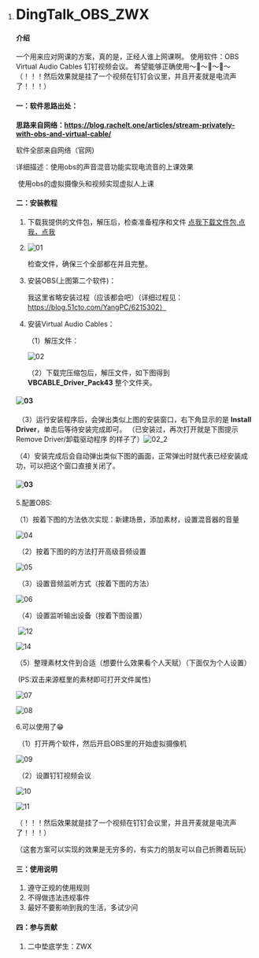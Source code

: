 1. # DingTalk_OBS_ZWX

   #### 介绍
   一个用来应对网课的方案，真的是，正经人谁上网课啊。
   使用软件：OBS  Virtual Audio Cables  钉钉视频会议。
   希望能够正确使用～🔞～🔞～🔞～
   （！！！然后效果就是挂了一个视频在钉钉会议里，并且开麦就是电流声了！！！）
   #### 一：软件思路出处：
   **思路来自网络：https://blog.rachelt.one/articles/stream-privately-with-obs-and-virtual-cable/**

    软件全部来自网络（官网)

   详细描述：使用obs的声音混音功能实现电流音的上课效果

   ​					使用obs的虚拟摄像头和视频实现虚拟人上课

   #### 二：安装教程

   1. 下载我提供的文件包，解压后，检查准备程序和文件
        [点我下载文件包,点我，点我](https://dl-a10b-0585.mypikpak.com/download/?fid=ZdN-9X_b_UVhIASwPEbyvZcAZIBollPrbKfppQ8-3S8I3QGkBtTWX041EwD4zHP18tGfxYcXbIvuNZQapy1OAmDoZzT-vUu_tJ2oJhKlEDU=&from=5&verno=3&prod=1104&expire=1692158407&g=B9D0463700A0A0A40EA351FB647C9039DE045C01&ui=Y4f-VEdgyxaw80Wo&t=0&ms=6291456&th=6291456&f=135822690&alt=0&fileid=VNbrLMD4xD_1Q8xikRi5BBc4o1&userid=Y4f-VEdgyxaw80Wo&pr=XQPkPvr9WWiIuMvELmrVet4TUWGiJYmybGf8q2FEkCsj6BX4YFwYpH6ZV-k9BeyB9KWXMyFWPKhCI4385zwKGWr1jykaT-UbKNohKycqCLJq9Y8pGk_lGyjaISsnKgiybs2RQjtKldA34clJUdieI2E3nJox_NI-R09zuvhX-Yj3TLruebeOkMKx74sJARoIQJrN2eECov9SIGCfw9KWH0aRrr7WaRbmDCUHrh8crFvCCi6lXDasbepfwCwhY74oxfes53BUF8Dj6mF1-2S051GDhLHktQEXvZXwB_xQFLzh91aGlJE_vnNv-kb56dgOKzy6IC-PNiOLgaQZGLmhMn9UQYlYRnH826dZdsnepmC31dujKVo1YOvbAXr0GZ_RY66q2jgLNh6C56hQ5LEteBC_stqhP5DQZ8w1TPOjU_Ml2qR2d_vl2eHI9bXuDFpYgk0c9ubdhKnG5JXub3jtT5qW215bzcO8d_2Lx5vlcGOJE-MiKXEpDg0CrXH-Zf24fSPzlqam5BCbw2thxzYQTQ==&sign=D3CCC9BB2A5B247847F0196C002B4BBE)

   2. ![01](https://gitee.com/greenhats/ding-talk_-obs_-zwx/raw/master/PIC/01.png)

      检查文件，确保三个全部都在并且完整。

   3. 安装OBS(上图第二个软件)：

      我这里省略安装过程（应该都会吧）（详细过程见：https://blog.51cto.com/YangPC/6215302）

   4. 安装Virtual Audio Cables：

      （1）解压文件：

      ![02](https://gitee.com/greenhats/ding-talk_-obs_-zwx/raw/master/PIC/02.png)

      （2）下载完压缩包后，解压文件，如下图得到 **VBCABLE_Driver_Pack43** 整个文件夹。

   #### ![03](https://gitee.com/greenhats/ding-talk_-obs_-zwx/raw/master/PIC/03.png)

   

   ​		（3）运行安装程序后，会弹出类似上图的安装窗口，右下角显示的是 **Install Driver**，单击后等待安装完成即可。
   （已安装过，再次打开就是下图提示Remove Driver/卸载驱动程序 的样子了）![02_2](https://krpengin.files.wordpress.com/2021/07/02_2.jpg)

   ​			（4）安装完成后会自动弹出类似下图的画面，正常弹出时就代表已经安装成功，可以把这个窗口直接关闭了。

   #### ![03](https://krpengin.files.wordpress.com/2021/07/03.png)

   5.配置OBS:

   ​	（1）按着下图的方法依次实现：新建场景，添加素材，设置混音器的音量

   ![04](https://gitee.com/greenhats/ding-talk_-obs_-zwx/raw/master/PIC/04.png)

   ​		（2）按着下图的的方法打开高级音频设置

   ![05](https://gitee.com/greenhats/ding-talk_-obs_-zwx/raw/master/PIC/05.png)

   ​	（3）设置音频监听方式（按着下图的方法）

   ![06](https://gitee.com/greenhats/ding-talk_-obs_-zwx/raw/master/PIC/06.png)

   ​	（4）设置监听输出设备（按着下图设置）

   ​		![12](https://gitee.com/greenhats/ding-talk_-obs_-zwx/raw/master/PIC/12.png)

   ![14](https://gitee.com/greenhats/ding-talk_-obs_-zwx/raw/master/PIC/14.png)

   ​	（5）整理素材文件到合适（想要什么效果看个人天赋）（下面仅为个人设置）

   ​			(PS:双击来源框里的素材即可打开文件属性)

   ![07](https://gitee.com/greenhats/ding-talk_-obs_-zwx/raw/master/PIC/07.png)

   ![08](https://gitee.com/greenhats/ding-talk_-obs_-zwx/raw/master/PIC/08.png)

   6.可以使用了😁

   ​	（1）打开两个软件，然后开启OBS里的开始虚拟摄像机

   ![09](https://gitee.com/greenhats/ding-talk_-obs_-zwx/raw/master/PIC/09.png)

   ​		（2）设置钉钉视频会议

   ![10](https://gitee.com/greenhats/ding-talk_-obs_-zwx/raw/master/PIC/10.png)

   ![11](https://gitee.com/greenhats/ding-talk_-obs_-zwx/raw/master/PIC/11.png)

   （！！！然后效果就是挂了一个视频在钉钉会议里，并且开麦就是电流声了！！！）

   （这套方案可以实现的效果是无穷多的，有实力的朋友可以自己折腾着玩玩）

   #### 三：使用说明

   1.  遵守正规的使用规则
   2.  不得做违法违规事件
   3.  最好不要影响到我的生活，多试少问

   #### 四：参与贡献

   1. 二中垫底学生：ZWX